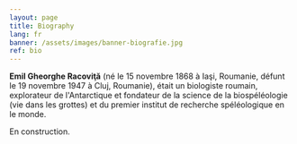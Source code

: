 ```yaml
---
layout: page
title: Biography
lang: fr
banner: /assets/images/banner-biografie.jpg
ref: bio
---
```



**Emil Gheorghe Racoviţă** (né le 15 novembre 1868 à Iaşi, Roumanie, défunt
le 19 novembre 1947 à Cluj, Roumanie), était un biologiste roumain,
explorateur de l'Antarctique et fondateur de la science de la biospéléologie
(vie dans les grottes) et du premier institut de recherche spéléologique en
le monde.

En construction.
